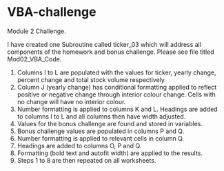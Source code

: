 # VBA-challenge
Module 2 Challenge.

I have created one Subroutine called ticker_03 which will address all components of the homework and bonus challenge. Please see file titled Mod02_VBA_Code.

1. Columns I to L are populated with the values for ticker, yearly change, percent change and total stock volume respectively. 
2. Column J (yearly change) has conditional formatting applied to reflect positive or negative change through interior colour change. Cells with no change will have no interior colour.
3. Number formatting is applied to columns K and L. Headings are added to columns I to L and all columns then have width adjusted.
4. Values for the bonus challenge are found and stored in variables.
5. Bonus challenge values are populated in columns P and Q.
6. Number formatting is applied to relevant cells in column Q.
7. Headings are added to columns O, P and Q.
8. Formatting (bold text and autofit width) are applied to the results.
9. Steps 1 to 8 are then repeated on all worksheets.
